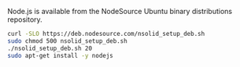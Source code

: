 Node.js is available from the NodeSource Ubuntu binary distributions repository.

```bash
curl -SLO https://deb.nodesource.com/nsolid_setup_deb.sh
sudo chmod 500 nsolid_setup_deb.sh
./nsolid_setup_deb.sh 20
sudo apt-get install -y nodejs
```
